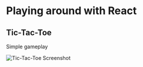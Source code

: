 # Playing around with React

## Tic-Tac-Toe

Simple gameplay

![Tic-Tac-Toe Screenshot](/tictactoe.jpg)
